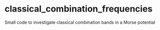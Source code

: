 # classical_combination_frequencies
Small code to investigate classical combination bands in a Morse potential
